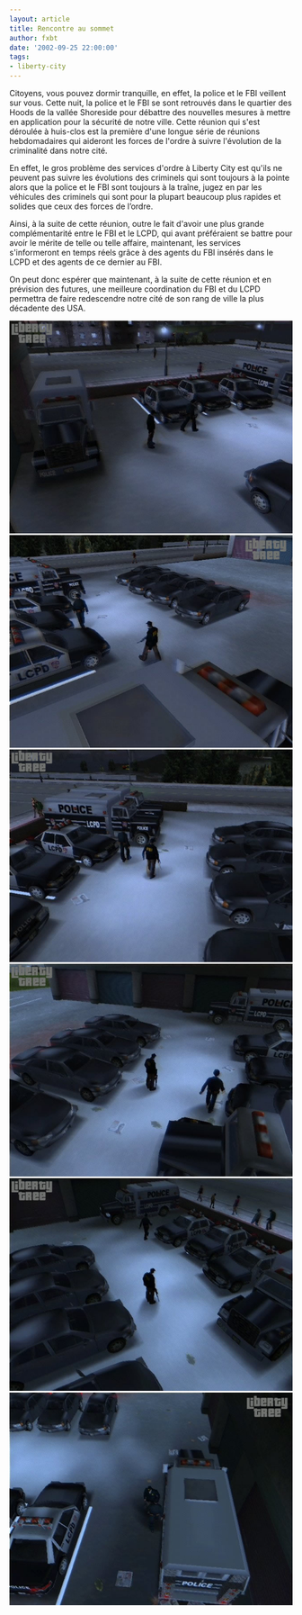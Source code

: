 ```yaml
---
layout: article
title: Rencontre au sommet
author: fxbt
date: '2002-09-25 22:00:00'
tags:
- liberty-city
---
```


Citoyens, vous pouvez dormir tranquille, en effet, la police et le FBI veillent sur vous. Cette nuit, la police et le FBI se sont retrouvés dans le quartier des Hoods de la vallée Shoreside pour débattre des nouvelles mesures à mettre en application pour la sécurité de notre ville. Cette réunion qui s'est déroulée à huis-clos est la première d'une longue série de réunions hebdomadaires qui aideront les forces de l'ordre à suivre l'évolution de la criminalité dans notre cité.

En effet, le gros problème des services d'ordre à Liberty City est qu'ils ne peuvent pas suivre les évolutions des criminels qui sont toujours à la pointe alors que la police et le FBI sont toujours à la traîne, jugez en par les véhicules des criminels qui sont pour la plupart beaucoup plus rapides et solides que ceux des forces de l’ordre.

Ainsi, à la suite de cette réunion, outre le fait d'avoir une plus grande complémentarité entre le FBI et le LCPD, qui avant préféraient se battre pour avoir le mérite de telle ou telle affaire, maintenant, les services s'informeront en temps réels grâce à des agents du FBI insérés dans le LCPD et des agents de ce dernier au FBI.

On peut donc espérer que maintenant, à la suite de cette réunion et en prévision des futures, une meilleure coordination du FBI et du LCPD permettra de faire redescendre notre cité de son rang de ville la plus décadente des USA.

![](/content/images/v1/user21/rencontre_01.jpg)
![](/content/images/v1/user21/rencontre_02.jpg)
![](/content/images/v1/user21/rencontre_03.jpg)
![](/content/images/v1/user21/rencontre_04.jpg)
![](/content/images/v1/user21/rencontre_05.jpg)
![](/content/images/v1/user21/rencontre_06.jpg)